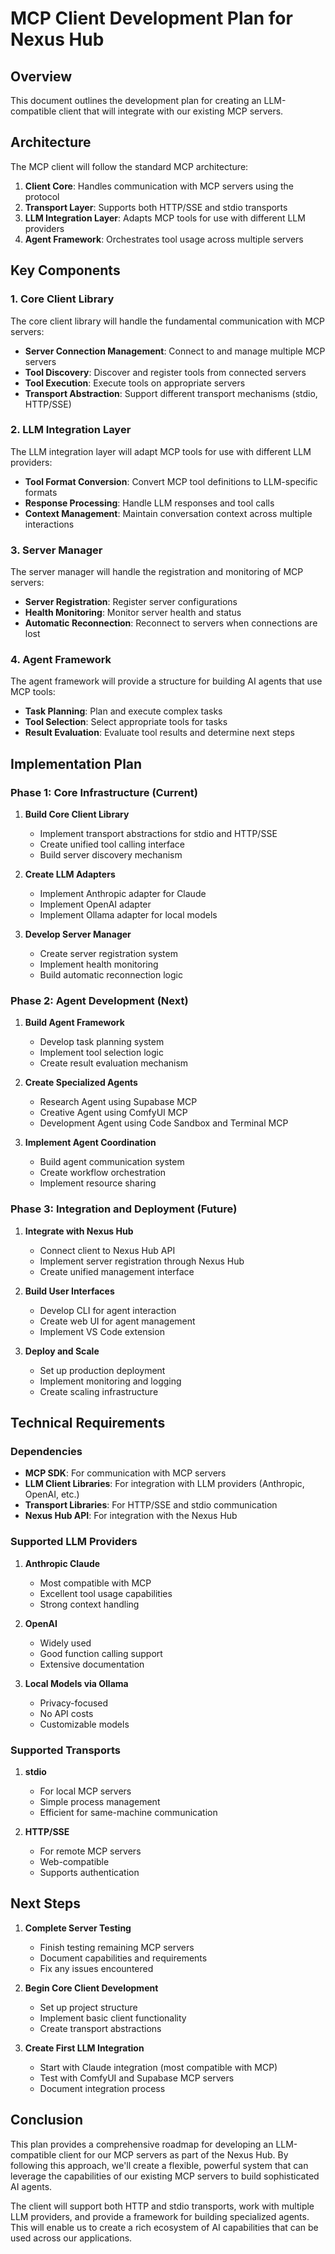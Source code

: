 # MCP Client Development Plan for Nexus Hub

## Overview

This document outlines the development plan for creating an LLM-compatible client that will integrate with our existing MCP servers.

## Architecture

The MCP client will follow the standard MCP architecture:

1. **Client Core**: Handles communication with MCP servers using the protocol
2. **Transport Layer**: Supports both HTTP/SSE and stdio transports
3. **LLM Integration Layer**: Adapts MCP tools for use with different LLM providers
4. **Agent Framework**: Orchestrates tool usage across multiple servers

## Key Components

### 1. Core Client Library

The core client library will handle the fundamental communication with MCP servers:

- **Server Connection Management**: Connect to and manage multiple MCP servers
- **Tool Discovery**: Discover and register tools from connected servers
- **Tool Execution**: Execute tools on appropriate servers
- **Transport Abstraction**: Support different transport mechanisms (stdio, HTTP/SSE)

### 2. LLM Integration Layer

The LLM integration layer will adapt MCP tools for use with different LLM providers:

- **Tool Format Conversion**: Convert MCP tool definitions to LLM-specific formats
- **Response Processing**: Handle LLM responses and tool calls
- **Context Management**: Maintain conversation context across multiple interactions

### 3. Server Manager

The server manager will handle the registration and monitoring of MCP servers:

- **Server Registration**: Register server configurations
- **Health Monitoring**: Monitor server health and status
- **Automatic Reconnection**: Reconnect to servers when connections are lost

### 4. Agent Framework

The agent framework will provide a structure for building AI agents that use MCP tools:

- **Task Planning**: Plan and execute complex tasks
- **Tool Selection**: Select appropriate tools for tasks
- **Result Evaluation**: Evaluate tool results and determine next steps

## Implementation Plan

### Phase 1: Core Infrastructure (Current)

1. **Build Core Client Library**
   - Implement transport abstractions for stdio and HTTP/SSE
   - Create unified tool calling interface
   - Build server discovery mechanism

2. **Create LLM Adapters**
   - Implement Anthropic adapter for Claude
   - Implement OpenAI adapter
   - Implement Ollama adapter for local models

3. **Develop Server Manager**
   - Create server registration system
   - Implement health monitoring
   - Build automatic reconnection logic

### Phase 2: Agent Development (Next)

1. **Build Agent Framework**
   - Develop task planning system
   - Implement tool selection logic
   - Create result evaluation mechanism

2. **Create Specialized Agents**
   - Research Agent using Supabase MCP
   - Creative Agent using ComfyUI MCP
   - Development Agent using Code Sandbox and Terminal MCP

3. **Implement Agent Coordination**
   - Build agent communication system
   - Create workflow orchestration
   - Implement resource sharing

### Phase 3: Integration and Deployment (Future)

1. **Integrate with Nexus Hub**
   - Connect client to Nexus Hub API
   - Implement server registration through Nexus Hub
   - Create unified management interface

2. **Build User Interfaces**
   - Develop CLI for agent interaction
   - Create web UI for agent management
   - Implement VS Code extension

3. **Deploy and Scale**
   - Set up production deployment
   - Implement monitoring and logging
   - Create scaling infrastructure

## Technical Requirements

### Dependencies

- **MCP SDK**: For communication with MCP servers
- **LLM Client Libraries**: For integration with LLM providers (Anthropic, OpenAI, etc.)
- **Transport Libraries**: For HTTP/SSE and stdio communication
- **Nexus Hub API**: For integration with the Nexus Hub

### Supported LLM Providers

1. **Anthropic Claude**
   - Most compatible with MCP
   - Excellent tool usage capabilities
   - Strong context handling

2. **OpenAI**
   - Widely used
   - Good function calling support
   - Extensive documentation

3. **Local Models via Ollama**
   - Privacy-focused
   - No API costs
   - Customizable models

### Supported Transports

1. **stdio**
   - For local MCP servers
   - Simple process management
   - Efficient for same-machine communication

2. **HTTP/SSE**
   - For remote MCP servers
   - Web-compatible
   - Supports authentication

## Next Steps

1. **Complete Server Testing**
   - Finish testing remaining MCP servers
   - Document capabilities and requirements
   - Fix any issues encountered

2. **Begin Core Client Development**
   - Set up project structure
   - Implement basic client functionality
   - Create transport abstractions

3. **Create First LLM Integration**
   - Start with Claude integration (most compatible with MCP)
   - Test with ComfyUI and Supabase MCP servers
   - Document integration process

## Conclusion

This plan provides a comprehensive roadmap for developing an LLM-compatible client for our MCP servers as part of the Nexus Hub. By following this approach, we'll create a flexible, powerful system that can leverage the capabilities of our existing MCP servers to build sophisticated AI agents.

The client will support both HTTP and stdio transports, work with multiple LLM providers, and provide a framework for building specialized agents. This will enable us to create a rich ecosystem of AI capabilities that can be used across our applications.

